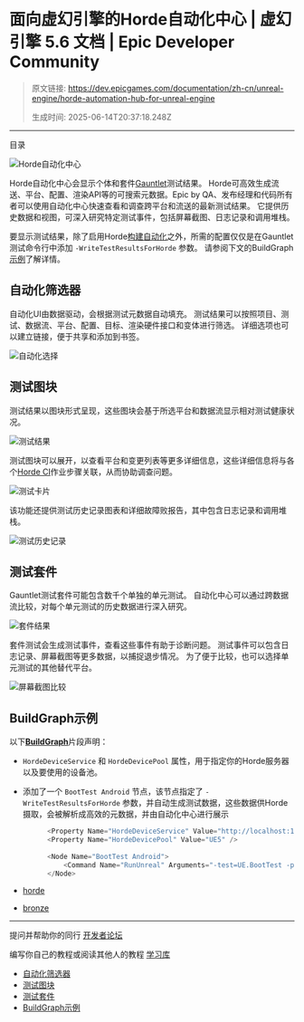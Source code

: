 # 面向虚幻引擎的Horde自动化中心 | 虚幻引擎 5.6 文档 | Epic Developer Community

> 原文链接: https://dev.epicgames.com/documentation/zh-cn/unreal-engine/horde-automation-hub-for-unreal-engine
> 
> 生成时间: 2025-06-14T20:37:18.248Z

---

目录

![Horde自动化中心](https://dev.epicgames.com/community/api/documentation/image/9f66c244-110e-4456-80b5-4375a4f4c65f?resizing_type=fill&width=1920&height=335)

Horde自动化中心会显示个体和套件[Gauntlet](/documentation/zh-cn/unreal-engine/gauntlet-automation-framework-in-unreal-engine)测试结果。 Horde可高效生成流送、平台、配置、渲染API等的可搜索元数据。Epic by QA、发布经理和代码所有者可以使用自动化中心快速查看和调查跨平台和流送的最新测试结果。 它提供历史数据和视图，可深入研究特定测试事件，包括屏幕截图、日志记录和调用堆栈。

要显示测试结果，除了启用Horde[构建自动化](/documentation/zh-cn/unreal-engine/horde-build-automation-for-unreal-engine)之外，所需的配置仅仅是在Gauntlet测试命令行中添加 `-WriteTestResultsForHorde` 参数。 请参阅下文的BuildGraph[示例](/documentation/zh-cn/unreal-engine/horde-automation-hub-for-unreal-engine#buildgraph)了解详情。

## 自动化筛选器

自动化UI由数据驱动，会根据测试元数据自动填充。 测试结果可以按照项目、测试、数据流、平台、配置、目标、渲染硬件接口和变体进行筛选。 详细选项也可以建立链接，便于共享和添加到书签。

![自动化选择](https://d1iv7db44yhgxn.cloudfront.net/documentation/images/2bde004d-ae99-48aa-95f7-d7a61d401571/automationhub-leftpanel.png)

## 测试图块

测试结果以图块形式呈现，这些图块会基于所选平台和数据流显示相对测试健康状况。

![测试结果](https://d1iv7db44yhgxn.cloudfront.net/documentation/images/cc00db53-c993-42b6-a5f4-fe3e581a89f2/automationhub-testresults.png)

测试图块可以展开，以查看平台和变更列表等更多详细信息，这些详细信息将与各个[Horde CI](/documentation/zh-cn/unreal-engine/horde-build-automation-for-unreal-engine)作业步骤关联，从而协助调查问题。

![测试卡片](https://d1iv7db44yhgxn.cloudfront.net/documentation/images/a58a50a0-3ed8-4e98-895a-5bc14ec01584/automationhub-testpanel.png)

该功能还提供测试历史记录图表和详细故障败报告，其中包含日志记录和调用堆栈。

![测试历史记录](https://d1iv7db44yhgxn.cloudfront.net/documentation/images/d79e298c-fa13-4ade-b53c-ba439d0f34a5/automationhub-testhistory.png)

## 测试套件

Gauntlet测试套件可能包含数千个单独的单元测试。 自动化中心可以通过跨数据流比较，对每个单元测试的历史数据进行深入研究。

![套件结果](https://d1iv7db44yhgxn.cloudfront.net/documentation/images/930448e8-b06a-4797-83c1-35a798a45da5/automationhub-suiteresults.png)

套件测试会生成测试事件，查看这些事件有助于诊断问题。 测试事件可以包含日志记录、屏幕截图等更多数据，以捕捉退步情况。 为了便于比较，也可以选择单元测试的其他替代平台。

![屏幕截图比较](https://d1iv7db44yhgxn.cloudfront.net/documentation/images/eb65e2b4-a885-43da-81c2-853590086c66/automationhub-screenshotcompare.png)

## BuildGraph示例

以下[**BuildGraph**](/documentation/zh-cn/unreal-engine/buildgraph-for-unreal-engine)片段声明：

-   `HordeDeviceService` 和 `HordeDevicePool` 属性，用于指定你的Horde服务器以及要使用的设备池。
-   添加了一个 `BootTest Android` 节点，该节点指定了 `-WriteTestResultsForHorde` 参数，并自动生成测试数据，这些数据供Horde摄取，会被解析成高效的元数据，并由自动化中心进行展示
    
    ```cpp
          <Property Name="HordeDeviceService" Value="http://localhost:13440" />
          <Property Name="HordeDevicePool" Value="UE5" />
    			
          <Node Name="BootTest Android">
              <Command Name="RunUnreal" Arguments="-test=UE.BootTest -platform=Android " -deviceurl="$(HordeDeviceService)" -devicepool="$(HordeDevicePool)" -WriteTestResultsForHorde/>
          </Node>
    ```
    

-   [horde](https://dev.epicgames.com/community/search?query=horde)
-   [bronze](https://dev.epicgames.com/community/search?query=bronze)

* * *

提问并帮助你的同行 [开发者论坛](https://forums.unrealengine.com/categories?tag=unreal-engine)

编写你自己的教程或阅读其他人的教程 [学习库](https://dev.epicgames.com/community/unreal-engine/learning)

-   [自动化筛选器](/documentation/zh-cn/unreal-engine/horde-automation-hub-for-unreal-engine#%E8%87%AA%E5%8A%A8%E5%8C%96%E7%AD%9B%E9%80%89%E5%99%A8)
-   [测试图块](/documentation/zh-cn/unreal-engine/horde-automation-hub-for-unreal-engine#%E6%B5%8B%E8%AF%95%E5%9B%BE%E5%9D%97)
-   [测试套件](/documentation/zh-cn/unreal-engine/horde-automation-hub-for-unreal-engine#%E6%B5%8B%E8%AF%95%E5%A5%97%E4%BB%B6)
-   [BuildGraph示例](/documentation/zh-cn/unreal-engine/horde-automation-hub-for-unreal-engine#buildgraph%E7%A4%BA%E4%BE%8B)